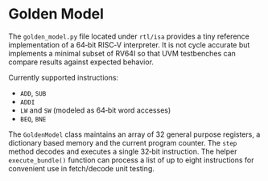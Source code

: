 # Golden Model

The `golden_model.py` file located under `rtl/isa` provides a tiny reference
implementation of a 64‑bit RISC‑V interpreter. It is not cycle accurate but
implements a minimal subset of RV64I so that UVM testbenches can compare
results against expected behavior.

Currently supported instructions:

- `ADD`, `SUB`
- `ADDI`
- `LW` and `SW` (modeled as 64‑bit word accesses)
- `BEQ`, `BNE`

The `GoldenModel` class maintains an array of 32 general purpose registers,
a dictionary based memory and the current program counter. The `step` method
decodes and executes a single 32‑bit instruction. The helper
`execute_bundle()` function can process a list of up to eight instructions
for convenient use in fetch/decode unit testing.

